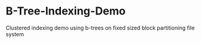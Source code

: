 # B-Tree-Indexing-Demo
Clustered indexing demo using b-trees on fixed sized block partitioning file system
